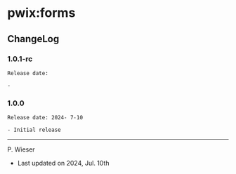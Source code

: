 # pwix:forms

## ChangeLog

### 1.0.1-rc

    Release date: 

    - 

### 1.0.0

    Release date: 2024- 7-10

    - Initial release

---
P. Wieser
- Last updated on 2024, Jul. 10th
